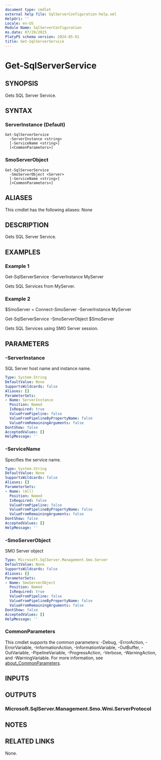 ```yaml
---
document type: cmdlet
external help file: SqlServerConfiguration-help.xml
HelpUri: ''
Locale: en-US
Module Name: SqlServerConfiguration
ms.date: 07/29/2025
PlatyPS schema version: 2024-05-01
title: Get-SqlServerService
---
```


# Get-SqlServerService

## SYNOPSIS

Gets SQL Server Service.

## SYNTAX

### ServerInstance (Default)

```
Get-SqlServerService
  -ServerInstance <string>
  [-ServiceName <string>]
  [<CommonParameters>]
```

### SmoServerObject

```
Get-SqlServerService
  -SmoServerObject <Server>
  [-ServiceName <string>]
  [<CommonParameters>]
```

## ALIASES

This cmdlet has the following aliases:
  None

## DESCRIPTION

Gets SQL Server Service.

## EXAMPLES

### Example 1

Get-SqlServerService -ServerInstance MyServer

Gets SQL Services from MyServer.

### Example 2

$SmoServer = Connect-SmoServer -ServerInstance MyServer

Get-SqlServerService -SmoServerObject $SmoServer

Gets SQL Services using SMO Server session.

## PARAMETERS

### -ServerInstance

SQL Server host name and instance name.

```yaml
Type: System.String
DefaultValue: None
SupportsWildcards: false
Aliases: []
ParameterSets:
- Name: ServerInstance
  Position: Named
  IsRequired: true
  ValueFromPipeline: false
  ValueFromPipelineByPropertyName: false
  ValueFromRemainingArguments: false
DontShow: false
AcceptedValues: []
HelpMessage: ''
```

### -ServiceName

Specifies the service name.

```yaml
Type: System.String
DefaultValue: None
SupportsWildcards: false
Aliases: []
ParameterSets:
- Name: (All)
  Position: Named
  IsRequired: false
  ValueFromPipeline: false
  ValueFromPipelineByPropertyName: false
  ValueFromRemainingArguments: false
DontShow: false
AcceptedValues: []
HelpMessage: ''
```

### -SmoServerObject

SMO Server object

```yaml
Type: Microsoft.SqlServer.Management.Smo.Server
DefaultValue: None
SupportsWildcards: false
Aliases: []
ParameterSets:
- Name: SmoServerObject
  Position: Named
  IsRequired: true
  ValueFromPipeline: false
  ValueFromPipelineByPropertyName: false
  ValueFromRemainingArguments: false
DontShow: false
AcceptedValues: []
HelpMessage: ''
```

### CommonParameters

This cmdlet supports the common parameters: -Debug, -ErrorAction, -ErrorVariable,
-InformationAction, -InformationVariable, -OutBuffer, -OutVariable, -PipelineVariable,
-ProgressAction, -Verbose, -WarningAction, and -WarningVariable. For more information, see
[about_CommonParameters](https://go.microsoft.com/fwlink/?LinkID=113216).

## INPUTS

## OUTPUTS

### Microsoft.SqlServer.Management.Smo.Wmi.ServerProtocol



## NOTES




## RELATED LINKS

None.

